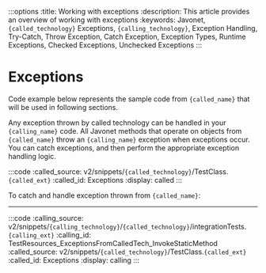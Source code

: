 :::options
:title: Working with exceptions
:description: This article provides an overview of working with exceptions
:keywords: Javonet, `{called_technology}` Exceptions, `{calling_technology}`, Exception Handling, Try-Catch, Throw Exception, Catch Exception, Exception Types, Runtime Exceptions, Checked Exceptions, Unchecked Exceptions
:::

# Exceptions
  
Code example below represents the sample code from `{called_name}` that will be used in following sections.  

Any exception thrown by called technology can be handled in your `{calling_name}` code. All Javonet methods that operate on objects from `{called_name}` throw an `{calling_name}` exception when exceptions occur. You can catch exceptions, and then perform the appropriate exception handling logic.  

:::code 
:called_source: v2/snippets/`{called_technology}`/TestClass.`{called_ext}`
:called_id: Exceptions
:display: called
:::
    
To catch and handle exception thrown from `{called_name}`:  
  
----  
  
:::code 
:calling_source: v2/snippets/`{calling_technology}`/`{called_technology}`/integrationTests.`{calling_ext}`
:calling_id: TestResources_ExceptionsFromCalledTech_InvokeStaticMethod
:called_source: v2/snippets/`{called_technology}`/TestClass.`{called_ext}`
:called_id: Exceptions
:display: calling
:::